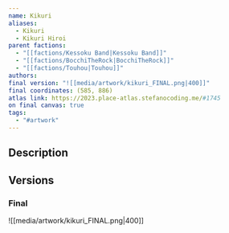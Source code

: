 ```yaml
---
name: Kikuri
aliases:
  - Kikuri
  - Kikuri Hiroi
parent factions:
  - "[[factions/Kessoku Band|Kessoku Band]]"
  - "[[factions/BocchiTheRock|BocchiTheRock]]"
  - "[[factions/Touhou|Touhou]]"
authors: 
final version: "![[media/artwork/kikuri_FINAL.png|400]]"
final coordinates: (585, 886)
atlas link: https://2023.place-atlas.stefanocoding.me/#1745
on final canvas: true
tags:
  - "#artwork"
---
```

## Description


## Versions
### Final
![[media/artwork/kikuri_FINAL.png|400]]